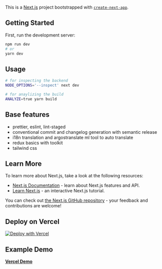 This is a [Next.js](https://nextjs.org/) project bootstrapped with [`create-next-app`](https://github.com/vercel/next.js/tree/canary/packages/create-next-app).

## Getting Started

First, run the development server:

```bash
npm run dev
# or
yarn dev
```

## Usage

```bash
# for inspecting the backend
NODE_OPTIONS='--inspect' next dev

# for anaylizing the build
ANALYZE=true yarn build
```

## Base features

- prettier, eslint, lint-staged
- conventional commit and changelog generation with semantic release
- i18n translation and argostranslate ml tool to auto translate
- redux basics with toolkit
- tailwind css

## Learn More

To learn more about Next.js, take a look at the following resources:

- [Next.js Documentation](https://nextjs.org/docs) - learn about Next.js features and API.
- [Learn Next.js](https://nextjs.org/learn) - an interactive Next.js tutorial.

You can check out [the Next.js GitHub repository](https://github.com/vercel/next.js/) - your feedback and contributions are welcome!

## Deploy on Vercel

[![Deploy with Vercel](https://vercel.com/button)](https://vercel.com/new/clone?repository-url=https%3A%2F%2Fgithub.com%2Farindampradhan%2Fadmin-panel-next)

## Example Demo

[**Vercel Demo**](https://admin-panel-next-flame.vercel.app/)
